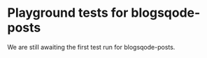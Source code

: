 # Playground tests for blogsqode-posts
We are still awaiting the first test run for blogsqode-posts.
